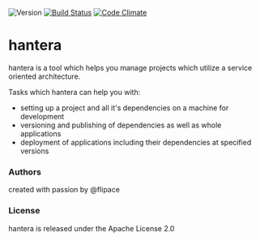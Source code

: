 ![Version](https://img.shields.io/badge/version-0.2.0-brightgreen.svg)
[![Build Status](https://travis-ci.org/flipace/hantera.svg?branch=master)](https://travis-ci.org/flipace/hantera)
[![Code Climate](https://codeclimate.com/github/flipace/hantera/badges/gpa.svg)](https://codeclimate.com/github/flipace/hantera)

# hantera

hantera is a tool which helps you manage projects which utilize a service
oriented architecture.

Tasks which hantera can help you with:

- setting up a project and all it's dependencies on a machine for development
- versioning and publishing of dependencies as well as whole applications
- deployment of applications including their dependencies at specified versions

### Authors

created with passion by @flipace

### License
hantera is released under the Apache License 2.0
